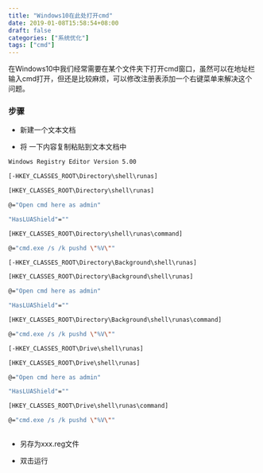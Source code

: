 ```yaml
---
title: "Windows10在此处打开cmd"
date: 2019-01-08T15:58:54+08:00
draft: false
categories: ["系统优化"] 
tags: ["cmd"]
---
```


在Windows10中我们经常需要在某个文件夹下打开cmd窗口，虽然可以在地址栏输入cmd打开，但还是比较麻烦，可以修改注册表添加一个右键菜单来解决这个问题。

### 步骤

- 新建一个文本文档

- 将 一下内容复制粘贴到文本文档中

```bash
Windows Registry Editor Version 5.00

[-HKEY_CLASSES_ROOT\Directory\shell\runas]

[HKEY_CLASSES_ROOT\Directory\shell\runas]

@="Open cmd here as admin"             

"HasLUAShield"=""

[HKEY_CLASSES_ROOT\Directory\shell\runas\command]

@="cmd.exe /s /k pushd \"%V\""

[-HKEY_CLASSES_ROOT\Directory\Background\shell\runas]

[HKEY_CLASSES_ROOT\Directory\Background\shell\runas]

@="Open cmd here as admin"           

"HasLUAShield"=""

[HKEY_CLASSES_ROOT\Directory\Background\shell\runas\command]

@="cmd.exe /s /k pushd \"%V\""

[-HKEY_CLASSES_ROOT\Drive\shell\runas]

[HKEY_CLASSES_ROOT\Drive\shell\runas]

@="Open cmd here as admin"           

"HasLUAShield"=""

[HKEY_CLASSES_ROOT\Drive\shell\runas\command]

@="cmd.exe /s /k pushd \"%V\""
    
```

- 另存为xxx.reg文件

- 双击运行